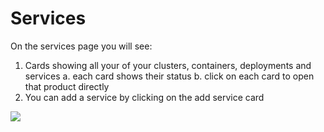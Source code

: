 # Services

On the services page you will see:

1. Cards showing all your of your clusters, containers, deployments and services
    a. each card shows their status
    b. click on each card to open that product directly
2. You can add a service by clicking on the add service card

<a href="../../../images/services-lg.jpg" target="_blank"><img src="../../../images/services.jpg" style="margin: auto; display: block"></a>
